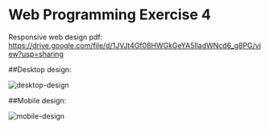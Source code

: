 # Web Programming Exercise 4
Responsive web design pdf: 
https://drive.google.com/file/d/1JVJt4Gf08HWGkGeYA5IladWNcd6_g8PG/view?usp=sharing

##Desktop design: 

![desktop-design](https://github.com/user-attachments/assets/a97166e4-1db8-4aee-a6c3-eeea71a127da)

##Mobile design:  

![mobile-design](https://github.com/user-attachments/assets/4185daba-4680-49ec-a451-bd9331ab4801)

